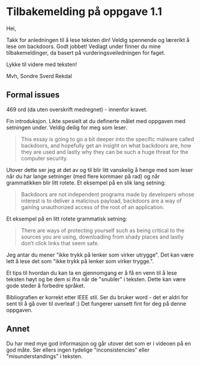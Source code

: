 # Tilbakemelding på oppgave 1.1

Hei, 

Takk for anledningen til å lese teksten din! Veldig spennende og lærerikt å lese om backdoors. Godt jobbet! Vedlagt under finner du mine tilbakemeldinger, da basert på vurderingsveiledningen for faget. 

Lykke til videre med teksten!

Mvh,
Sondre Sverd Rekdal

## Formal issues
469 ord (da uten overskrift medregnet) - innenfor kravet. 

Fin introduksjon. Likte spesielt at du definerte målet med oppgaven med setningen under. Veldig deilig for meg som leser.

> This essay is going to go a bit deeper into the specific malware called backdoors, and hopefully get an insight on what backdoors are, how they are used and lastly why they can be such a huge threat for the computer security.

Utover dette ser jeg at det av og til blir litt vanskelig å henge med som leser når du har lange setninger (med flere kommaer på rad) og når grammatikken blir litt rotete. 
Et eksempel på en slik lang setning: 

> Backdoors are not independent programs made by developers whose interest is to deliver a malicious payload, backdoors are a way of gaining unauthorized access of the root of an application.

Et eksempel på en litt rotete grammatisk setning:

> There are ways of protecting yourself such as being critical to the sources you are using, downloading from shady places and lastly don’t click links that seem safe.

Jeg antar du mener "ikke trykk på lenker som virker utrygge". Det kan være lett å lese det som "ikke trykk på lenker som virker trygge.".

Et tips til hvordan du kan ta en gjennomgang er å få en venn til å lese teksten høyt og be dem si ifra når de "snubler" i teksten. Dette kan være gode steder å forbedre språket. 



Bibliografien er korrekt etter IEEE stil. Ser du bruker word - det er aldri for sent til å gå over til overleaf :) Det fungerer uansett fint for deg på denne oppgaven. 

## Annet
Du har med mye god informasjon og går utover det som er i videoen på en god måte. Ser ellers ingen tydelige "inconsistencies" eller "misunderstandings" i teksten. 
